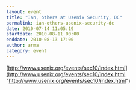 ```yaml
---
layout: event
title: "Ian, others at Usenix Security, DC"
permalink: ian-others-usenix-security-dc
date: 2010-07-14 11:05:19
startdate: 2010-08-11 00:00
enddate: 2010-08-13 17:00
author: arma
category: event
---
```


[http://www.usenix.org/events/sec10/index.html](http://www.usenix.org/events/sec10/index.html "http://www.usenix.org/events/sec10/index.html")
